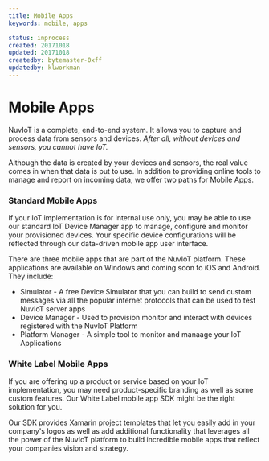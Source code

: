 ```yaml
---
title: Mobile Apps
keywords: mobile, apps

status: inprocess 
created: 20171018
updated: 20171018
createdby: bytemaster-0xff
updatedby: klworkman
---
```


# Mobile Apps

NuvIoT is a complete, end-to-end system. It allows you to capture and process data from sensors and devices.  *After all, without devices and sensors, you cannot have IoT.*

Although the data is created by your devices and sensors, the real value comes in when that data is put to use.  In addition to providing online tools to manage and report on incoming data, we offer two paths for Mobile Apps.


### Standard Mobile Apps
  
If your IoT implementation is for internal use only, you may be able to use our standard IoT Device Manager app to manage, 
configure and monitor your provisioned devices.  Your specific device configurations will be reflected through our
data-driven mobile app user interface.

There are three mobile apps that are part of the NuvIoT platform.  These applications are available on Windows and coming soon to iOS and Android.  They include:

 * Simulator - A free Device Simulator that you can build to send custom messages via all the popular internet protocols that can be used to test NuvIoT server apps  
 * Device Manager - Used to provision monitor and interact with devices registered with the NuvIoT Platform  
 * Platform Manager - A simple tool to monitor and manaage your IoT Applications  

 ### White Label Mobile Apps
  
If you are offering up a product or service based on your IoT implementation, you may need product-specific branding as well as some custom features.  Our White Label mobile app SDK might be the right solution for you.

Our SDK provides Xamarin project templates that let you easily add in your company's logos as well as add additional functionality that leverages all the power of the NuvIoT platform to build incredible mobile apps that reflect your companies vision and strategy.

